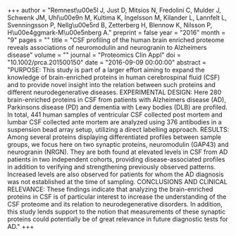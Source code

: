 +++
author = "Remnest\u00e5l J, Just D, Mitsios N, Fredolini C, Mulder J, Schwenk JM, Uhl\u00e9n M, Kultima K, Ingelsson M, Kilander L, Lannfelt L, Svenningsson P, Nellg\u00e5rd B, Zetterberg H, Blennow K, Nilsson P, H\u00e4ggmark-M\u00e5nberg A."
preprint = false
year = "2016"
month = "9"
pages = ""
title = "CSF profiling of the human brain enriched proteome reveals associations of neuromodulin and neurogranin to Alzheimers disease"
volume = ""
journal = "Proteomics Clin Appl"
doi = "10.1002/prca.201500150"
date = "2016-09-09 00:00:00"
abstract = "PURPOSE: This study is part of a larger effort aiming to expand the knowledge of brain-enriched proteins in human cerebrospinal fluid (CSF) and to provide novel insight into the relation between such proteins and different neurodegenerative diseases. EXPERIMENTAL DESIGN: Here 280 brain-enriched proteins in CSF from patients with Alzheimers disease (AD), Parkinsons disease (PD) and dementia with Lewy bodies (DLB) are profiled. In total, 441 human samples of ventricular CSF collected post mortem and lumbar CSF collected ante mortem are analyzed using 376 antibodies in a suspension bead array setup, utilizing a direct labelling approach. RESULTS: Among several proteins displaying differentiated profiles between sample groups, we focus here on two synaptic proteins, neuromodulin (GAP43) and neurogranin (NRGN). They are both found at elevated levels in CSF from AD patients in two independent cohorts, providing disease-associated profiles in addition to verifying and strengthening previously observed patterns. Increased levels are also observed for patients for whom the AD diagnosis was not established at the time of sampling. CONCLUSIONS AND CLINICAL RELEVANCE: These findings indicate that analyzing the brain-enriched proteins in CSF is of particular interest to increase the understanding of the CSF proteome and its relation to neurodegenerative disorders. In addition, this study lends support to the notion that measurements of these synaptic proteins could potentially be of great relevance in future diagnostic tests for AD."
+++

